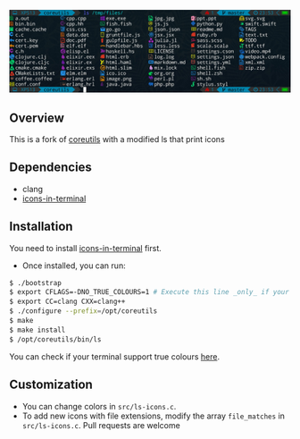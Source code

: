 ![image](image/ls.jpg)

## Overview

This is a fork of [coreutils](https://github.com/coreutils/coreutils) with a modified ls that print icons

## Dependencies

- clang
- [icons-in-terminal](https://github.com/sebastiencs/icons-in-terminal)

## Installation

You need to install [icons-in-terminal](https://github.com/sebastiencs/icons-in-terminal) first.
- Once installed, you can run:
```bash
$ ./bootstrap
$ export CFLAGS=-DNO_TRUE_COLOURS=1 # Execute this line _only_ if your terminal doesn't support true colours
$ export CC=clang CXX=clang++
$ ./configure --prefix=/opt/coreutils
$ make
$ make install
$ /opt/coreutils/bin/ls
```
You can check if your terminal support true colours [here](https://gist.github.com/XVilka/8346728#now-supporting-truecolour).

## Customization

- You can change colors in `src/ls-icons.c`.
- To add new icons with file extensions, modify the array `file_matches` in `src/ls-icons.c`. Pull requests are welcome
